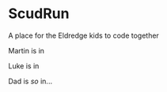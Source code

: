 # ScudRun
A place for the Eldredge kids to code together

Martin is in

Luke is in

Dad is *so* in...

